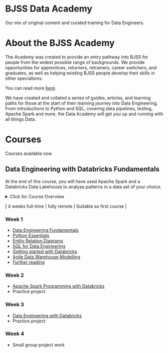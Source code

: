 # BJSS Data Academy
Our mix of original content and curated training for Data Engineers.

# About the BJSS Academy
The Academy was created to provide an entry pathway into BJSS for people from the widest possible range of backgrounds. We provide opportunities for apprentices, returners, retrainers, career switchers, and graduates, as well as helping existing BJSS people develop their skills in other specialisms.

You can read more [here](https://www.bjss.com/academy).

We have created and collated a series of guides, articles, and learning paths for those at the start of their learning journey into Data Engineering. From introductions to Python and SQL, covering data pipelines, testing, Apache Spark and more, the Data Academy will get you up and running with all things Data.

# Courses
Courses available now

## Data Engineering with Databricks Fundamentals
At the end of this course, you will have used Apache Spark and a Databricks Data Lakehouse to analyse patterns in a data set of your choice.

<details closed>
<summary>Click for Course Overview</summary>
<br>
Practically focussed learning covers:
  <br>
  <ul>
<li> Python essentials, suitable for those new to Python</li>
<li> Documenting data with industry-standard entity Relation Diagrams</li>
<li> Apache Spark programming with Python and SQL</li>
<li> Databricks Data Lakehouse architecture and application</li>
<li> Using the Medallion Architecture to create and refine data</li>
<li> The Star Schema and its use in data analysis</li>
<li> Organising data by Facts and Dimensions</li>
<li> Kimball types of dimensions</li>
<li> Handling slowly changing dimensions</li>
<li> Databricks features: Liquid Clustering, Unity Catalog</li>
<li> Pitfalls: Avoiding data skew and disk spill</li>
<li> Scraping data from the web using BeautifulSoup</li>
<li> Testing with Pytest</li>
    
  </ul>

With further learning on data modelling techniques.
</details>

| 4 weeks full-time | fully remote | Suitable as first course |

### Week 1
- [Data Engineering Fundamentals](https://github.com/bjss-data-academy/data-engineering-fundamentals/blob/main/README.md)
- [Python Essentials](https://github.com/bjss-data-academy/python-essentials/blob/main/README.md)
- [Entity Relation Diagrams](https://github.com/bjss-data-academy/entity-relation-diagrams/blob/main/README.md)
- [SQL for Data Engineering](https://github.com/bjss-data-academy/sql-for-data-engineering/blob/main/README.md)
- [Getting started with Databricks](https://github.com/bjss-data-academy/getting-started-databricks/blob/main/README.md)
- [Agile Data Warehouse Modelling](https://learning.oreilly.com/course/agile-data-warehouse/9781771374095/)
- [Further reading](https://github.com/bjss-data-academy/further-reading-data-eng-fund/blob/main/README.md)
  
### Week 2
- [Apache Spark Programming with Databricks](https://www.databricks.com/training/catalog/apache-spark-programming-with-databricks-134)
- Practice project
  
### Week 3
- [Data Engineering with Databricks](https://www.databricks.com/training/catalog/data-engineering-with-databricks-911)
- Practice project
  
### Week 4
- Small group project work
